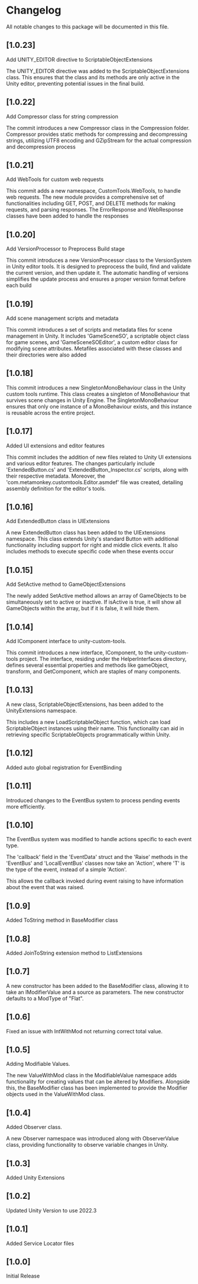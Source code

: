 # Changelog

All notable changes to this package will be documented in this file.

## [1.0.23]
Add UNITY_EDITOR directive to ScriptableObjectExtensions

The UNITY_EDITOR directive was added to the ScriptableObjectExtensions class. This ensures that the class and its methods are only active in the Unity editor, preventing potential issues in the final build.

## [1.0.22]
Add Compressor class for string compression

The commit introduces a new Compressor class in the Compression folder. Compressor provides static methods for compressing and decompressing strings, utilizing UTF8 encoding and GZipStream for the actual compression and decompression process

## [1.0.21]
Add WebTools for custom web requests

This commit adds a new namespace, CustomTools.WebTools, to handle web requests. The new module provides a comprehensive set of functionalities including GET, POST, and DELETE methods for making requests, and parsing responses. The ErrorResponse and WebResponse classes have been added to handle the responses

## [1.0.20]
Add VersionProcessor to Preprocess Build stage

This commit introduces a new VersionProcessor class to the VersionSystem in Unity editor tools. It is designed to preprocess the build, find and validate the current version, and then update it. The automatic handling of versions simplifies the update process and ensures a proper version format before each build

## [1.0.19]
Add scene management scripts and metadata

This commit introduces a set of scripts and metadata files for scene management in Unity. It includes 'GameSceneSO', a scriptable object class for game scenes, and 'GameSceneSOEditor', a custom editor class for modifying scene attributes. Metafiles associated with these classes and their directories were also added

## [1.0.18]
This commit introduces a new SingletonMonoBehaviour class in the Unity custom tools runtime. This class creates a singleton of MonoBehaviour that survives scene changes in Unity Engine. The SingletonMonoBehaviour ensures that only one instance of a MonoBehaviour exists, and this instance is reusable across the entire project.

## [1.0.17]
Added UI extensions and editor features

This commit includes the addition of new files related to Unity UI extensions and various editor features. The changes particularly include 'ExtendedButton.cs' and 'ExtendedButton_Inspector.cs' scripts, along with their respective metadata. Moreover, the 'com.metamonkey.customtools.Editor.asmdef' file was created, detailing assembly definition for the editor's tools.

## [1.0.16]
Add ExtendedButton class in UIExtensions

A new ExtendedButton class has been added to the UIExtensions namespace. This class extends Unity's standard Button with additional functionality including support for right and middle click events. It also includes methods to execute specific code when these events occur

## [1.0.15]
Add SetActive method to GameObjectExtensions

The newly added SetActive method allows an array of GameObjects to be simultaneously set to active or inactive. If isActive is true, it will show all GameObjects within the array, but if it is false, it will hide them.

## [1.0.14]
Add IComponent interface to unity-custom-tools.

This commit introduces a new interface, IComponent, to the unity-custom-tools project. The interface, residing under the HelperInterfaces directory, defines several essential properties and methods like gameObject, transform, and GetComponent, which are staples of many components.

## [1.0.13]
A new class, ScriptableObjectExtensions, has been added to the UnityExtensions namespace.

This includes a new LoadScriptableObject function, which can load ScriptableObject instances using their name. This functionality can aid in retrieving specific ScriptableObjects programmatically within Unity.

## [1.0.12]
Added auto global registration for EventBinding

## [1.0.11]
Introduced changes to the EventBus system to process pending events more efficiently.

## [1.0.10]
The EventBus system was modified to handle actions specific to each event type.

The 'callback' field in the 'EventData' struct and the 'Raise' methods in the 'EventBus' and 'LocalEventBus' classes now take an 'Action<T>', where 'T' is the type of the event, instead of a simple 'Action'.

This allows the callback invoked during event raising to have information about the event that was raised.

## [1.0.9]
Added ToString method in BaseModifier class

## [1.0.8]
Added JoinToString extension method to ListExtensions

## [1.0.7]
A new constructor has been added to the BaseModifier class, allowing it to take an IModifierValue and a source as parameters. The new constructor defaults to a ModType of "Flat".

## [1.0.6]
Fixed an issue with IntWithMod not returning correct total value.

## [1.0.5]
Adding Modifiable Values.

The new ValueWithMod class in the ModifiableValue namespace adds functionality for creating values that can be altered by Modifiers. Alongside this, the BaseModifier class has been implemented to provide the Modifier objects used in the ValueWithMod class.

## [1.0.4]
Added Observer class.

A new Observer namespace was introduced along with ObserverValue class, providing functionality to observe variable changes in Unity.

## [1.0.3]
Added Unity Extensions

## [1.0.2]
Updated Unity Version to use 2022.3

## [1.0.1]
Added Service Locator files

## [1.0.0]
Initial Release